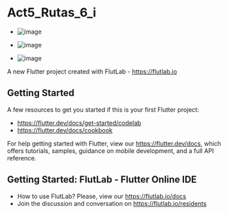 # Act5_Rutas_6_i

- ![image](https://github.com/user-attachments/assets/05c7400d-6abe-4fdf-b13b-df1b5c49670e)



- ![image](https://github.com/user-attachments/assets/9c86ace3-de38-40af-adf2-aadc1f16a6e1)


- ![image](https://github.com/user-attachments/assets/b41cef3d-0c7e-47e2-87eb-0fbe4ac78285)




A new Flutter project created with FlutLab - https://flutlab.io

## Getting Started

A few resources to get you started if this is your first Flutter project:

- https://flutter.dev/docs/get-started/codelab
- https://flutter.dev/docs/cookbook

For help getting started with Flutter, view our
https://flutter.dev/docs, which offers tutorials,
samples, guidance on mobile development, and a full API reference.

## Getting Started: FlutLab - Flutter Online IDE

- How to use FlutLab? Please, view our https://flutlab.io/docs
- Join the discussion and conversation on https://flutlab.io/residents

